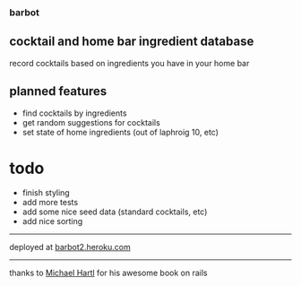 ### barbot

## cocktail and home bar ingredient database

record cocktails based on ingredients you have in your home bar

## planned features

* find cocktails by ingredients
* get random suggestions for cocktails
* set state of home ingredients (out of laphroig 10, etc)

# todo

* finish styling
* add more tests
* add some nice seed data (standard cocktails, etc)
* add nice sorting

------

deployed at [barbot2.heroku.com](http://barbot2.heroku.com)

------ 

thanks to [Michael Hartl](http://ruby.railstutorial.org) for his awesome
book on rails
